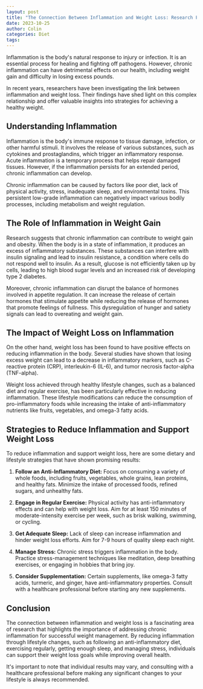 ```yaml
---
layout: post
title: "The Connection Between Inflammation and Weight Loss: Research Findings"
date: 2023-10-25
author: Colin
categories: Diet
tags: 
---
```


Inflammation is the body's natural response to injury or infection. It is an essential process for healing and fighting off pathogens. However, chronic inflammation can have detrimental effects on our health, including weight gain and difficulty in losing excess pounds. 

In recent years, researchers have been investigating the link between inflammation and weight loss. Their findings have shed light on this complex relationship and offer valuable insights into strategies for achieving a healthy weight.

## Understanding Inflammation

Inflammation is the body's immune response to tissue damage, infection, or other harmful stimuli. It involves the release of various substances, such as cytokines and prostaglandins, which trigger an inflammatory response. Acute inflammation is a temporary process that helps repair damaged tissues. However, if the inflammation persists for an extended period, chronic inflammation can develop.

Chronic inflammation can be caused by factors like poor diet, lack of physical activity, stress, inadequate sleep, and environmental toxins. This persistent low-grade inflammation can negatively impact various bodily processes, including metabolism and weight regulation.

## The Role of Inflammation in Weight Gain

Research suggests that chronic inflammation can contribute to weight gain and obesity. When the body is in a state of inflammation, it produces an excess of inflammatory substances. These substances can interfere with insulin signaling and lead to insulin resistance, a condition where cells do not respond well to insulin. As a result, glucose is not efficiently taken up by cells, leading to high blood sugar levels and an increased risk of developing type 2 diabetes.

Moreover, chronic inflammation can disrupt the balance of hormones involved in appetite regulation. It can increase the release of certain hormones that stimulate appetite while reducing the release of hormones that promote feelings of fullness. This dysregulation of hunger and satiety signals can lead to overeating and weight gain.

## The Impact of Weight Loss on Inflammation

On the other hand, weight loss has been found to have positive effects on reducing inflammation in the body. Several studies have shown that losing excess weight can lead to a decrease in inflammatory markers, such as C-reactive protein (CRP), interleukin-6 (IL-6), and tumor necrosis factor-alpha (TNF-alpha).

Weight loss achieved through healthy lifestyle changes, such as a balanced diet and regular exercise, has been particularly effective in reducing inflammation. These lifestyle modifications can reduce the consumption of pro-inflammatory foods while increasing the intake of anti-inflammatory nutrients like fruits, vegetables, and omega-3 fatty acids.

## Strategies to Reduce Inflammation and Support Weight Loss

To reduce inflammation and support weight loss, here are some dietary and lifestyle strategies that have shown promising results:

1. **Follow an Anti-Inflammatory Diet:** Focus on consuming a variety of whole foods, including fruits, vegetables, whole grains, lean proteins, and healthy fats. Minimize the intake of processed foods, refined sugars, and unhealthy fats.

2. **Engage in Regular Exercise:** Physical activity has anti-inflammatory effects and can help with weight loss. Aim for at least 150 minutes of moderate-intensity exercise per week, such as brisk walking, swimming, or cycling.

3. **Get Adequate Sleep:** Lack of sleep can increase inflammation and hinder weight loss efforts. Aim for 7-9 hours of quality sleep each night.

4. **Manage Stress:** Chronic stress triggers inflammation in the body. Practice stress-management techniques like meditation, deep breathing exercises, or engaging in hobbies that bring joy.

5. **Consider Supplementation:** Certain supplements, like omega-3 fatty acids, turmeric, and ginger, have anti-inflammatory properties. Consult with a healthcare professional before starting any new supplements.

## Conclusion

The connection between inflammation and weight loss is a fascinating area of research that highlights the importance of addressing chronic inflammation for successful weight management. By reducing inflammation through lifestyle changes, such as following an anti-inflammatory diet, exercising regularly, getting enough sleep, and managing stress, individuals can support their weight loss goals while improving overall health.

It's important to note that individual results may vary, and consulting with a healthcare professional before making any significant changes to your lifestyle is always recommended.